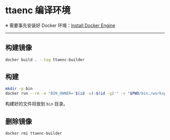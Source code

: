 ttaenc 编译环境
==============

※ 需要事先安装好 Docker 环境：[Install Docker Engine](https://docs.docker.com/engine/install/)

---

## 构建镜像

```sh
docker build . --tag ttaenc-builder
```

## 构建

```sh
mkdir -p bin
docker run --rm -e "BIN_OWNER='$(id -u):$(id -g)'" -v "$PWD/bin:/workspace/bin" -v "$PWD/scripts:/scripts" ttaenc-builder
```

构建好的文件将放到 `bin` 目录。

## 删除镜像

```sh
docker rmi ttaenc-builder
```
